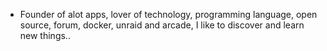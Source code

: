 - Founder of alot apps, lover of technology, programming language, open source, forum, docker, unraid and arcade, I like to discover and learn new things..
  <br>








































































































































































































































































































































































































































































































































































































































































































































































































































































































